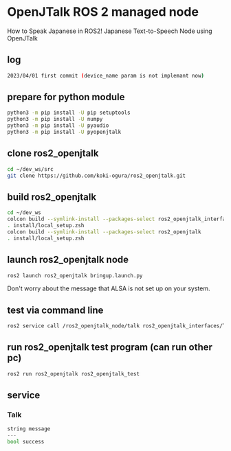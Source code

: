 # OpenJTalk ROS 2 managed node
How to Speak Japanese in ROS2! Japanese Text-to-Speech Node using OpenJTalk

## log
```.sh
2023/04/01 first commit (device_name param is not implemant now)
```

## prepare for python module
```.sh
python3 -m pip install -U pip setuptools
python3 -m pip install -U numpy
python3 -m pip install -U pyaudio
python3 -m pip install -U pyopenjtalk
```

## clone ros2_openjtalk
```.sh
cd ~/dev_ws/src
git clone https://github.com/koki-ogura/ros2_openjtalk.git
```

## build ros2_openjtalk
```.sh
cd ~/dev_ws
colcon build --symlink-install --packages-select ros2_openjtalk_interfaces
. install/local_setup.zsh
colcon build --symlink-install --packages-select ros2_openjtalk
. install/local_setup.zsh
```

## launch ros2_openjtalk node
```.sh
ros2 launch ros2_openjtalk bringup.launch.py
```
Don't worry about the message that ALSA is not set up on your system.

## test via command line
```.sh
ros2 service call /ros2_openjtalk_node/talk ros2_openjtalk_interfaces/Talk '{message: こんにちは世界}'
```

## run ros2_openjtalk test program (can run other pc)
```.sh
ros2 run ros2_openjtalk ros2_openjtalk_test
```

## service
### Talk
```.py
string message
---
bool success
```
